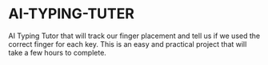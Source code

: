 # AI-TYPING-TUTER
 AI Typing Tutor that will track our finger placement and tell us if we used the correct finger for each key. This is an easy and practical project that will take a few hours to complete.
